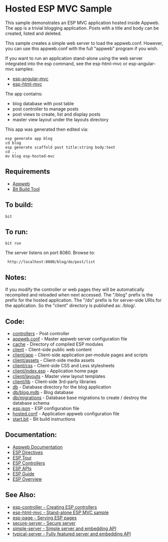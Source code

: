 Hosted ESP MVC Sample
===

This sample demonstrates an ESP MVC application hosted inside Appweb. 
The app is a trivial blogging application. Posts with a title and body 
can be created, listed and deleted.

This sample creates a simple web server to load the appweb.conf. However, you
can use this appweb.conf with the full "appweb" program if you wish.

If you want to run an application stand-alone using the web server integrated
into the esp command, see the esp-html-mvc or esp-angular-mvc samples:

* [esp-angular-mvc](../esp-angular-mvc/README.md)
* [esp-html-mvc](../esp-html-mvc/README.md)

The app contains:
* blog database with post table
* post controller to manage posts
* post views to create, list and display posts
* master view layout under the layouts directory

This app was generated then edited via:

    esp generate app blog
    cd blog
    esp generate scaffold post title:string body:text
    cd ..
    mv blog esp-hosted-mvc

Requirements
---
* [Appweb](http://embedthis.com/downloads/appweb/download.ejs)
* [Bit Build Tool](http://embedthis.com/downloads/bit/download.ejs)

To build:
---
    bit 

To run:
---
    bit run

The server listens on port 8080. Browse to: 
 
     http://localhost:8080/blog/do/post/list

Notes:
---
If you modify the controller or web pages they will be automatically recompiled and reloaded when next accessed.
The "/blog" prefix is the prefix for the hosted application. The "/do" prefix is for server-side URIs for the application.
So the "client" directory is published as: /blog/.

Code:
---
* [controllers](controllers/post.c) - Post controller
* [appweb.conf](appweb.conf) - Master appweb server configuration file
* [cache](cache) - Directory of compiled ESP modules
* [client](client) - Client-side public web content
* [client/app](client/app) - Client-side application per-module pages and scripts
* [client/assets](client/assets) - Client-side media assets
* [client/css](client/css) - Client-side CSS and Less stylesheets
* [client/index.esp](client/index.esp) - Application home page
* [client/layouts](client/layouts) - Master view layout templates 
* [client/lib](client/lib) - Client-side 3rd-party libraries
* [db](db) - Database directory for the blog application
* [db/blog.mdb](db/blog.mdb) - Blog database 
* [db/migrations](db/migrations) - Database base migrations to create / destroy the database schema
* [esp.json](esp.json) - ESP configuration file
* [hosted.conf](hosted.conf) - Application appweb configuration file
* [start.bit](start.bit) - Bit build instructions

Documentation:
---
* [Appweb Documentation](http://embedthis.com/products/appweb/doc/index.html)
* [ESP Directives](http://embedthis.com/products/appweb/doc/guide/appweb/users/dir/esp.html)
* [ESP Tour](http://embedthis.com/products/appweb/doc/guide/esp/users/tour.html)
* [ESP Controllers](http://embedthis.com/products/appweb/doc/guide/esp/users/controllers.html)
* [ESP APIs](http://embedthis.com/products/appweb/doc/api/esp.html)
* [ESP Guide](http://embedthis.com/products/appweb/doc/guide/esp/users/index.html)
* [ESP Overview](http://embedthis.com/products/appweb/doc/guide/esp/users/using.html)

See Also:
---
* [esp-controller - Creating ESP controllers](../esp-controller/README.md)
* [esp-html-mvc - Stand-alone ESP MVC sample](../esp-html-mvc/README.md)
* [esp-page - Serving ESP pages](../esp-page/README.md)
* [secure-server - Secure server](../secure-server/README.md)
* [simple-server - Simple server and embedding API](../simple-server/README.md)
* [typical-server - Fully featured server and embedding API](../typical-server/README.md)
